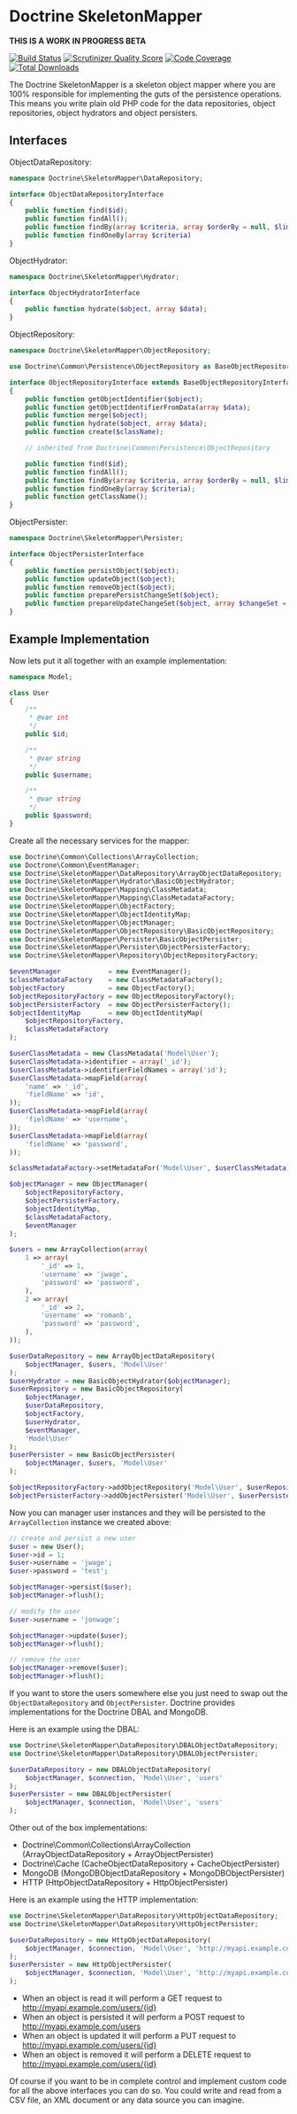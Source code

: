Doctrine SkeletonMapper
=======================

**THIS IS A WORK IN PROGRESS BETA**

[![Build Status](https://travis-ci.org/doctrine/skeleton-mapper.png)](https://travis-ci.org/doctrine/skeleton-mapper)
[![Scrutinizer Quality Score](https://scrutinizer-ci.com/g/doctrine/skeleton-mapper/badges/quality-score.png?s=7e0e1d4b5d7f6be61a3cd804dba556a0e4d1141d)](https://scrutinizer-ci.com/g/doctrine/skeleton-mapper/)
[![Code Coverage](https://scrutinizer-ci.com/g/doctrine/skeleton-mapper/badges/coverage.png?b=master)](https://scrutinizer-ci.com/g/doctrine/skeleton-mapper/?branch=master)
[![Total Downloads](https://poser.pugx.org/doctrine/skeleton-mapper/downloads.png)](https://packagist.org/packages/doctrine/skeleton-mapper)

The Doctrine SkeletonMapper is a skeleton object mapper where you are 100% responsible for implementing the guts of the persistence operations. This means you write plain old PHP code for the data repositories, object repositories, object hydrators and object persisters.

## Interfaces

ObjectDataRepository:

```php
namespace Doctrine\SkeletonMapper\DataRepository;

interface ObjectDataRepositoryInterface
{
    public function find($id);
    public function findAll();
    public function findBy(array $criteria, array $orderBy = null, $limit = null, $offset = null)
    public function findOneBy(array $criteria)
}
```

ObjectHydrator:

```php
namespace Doctrine\SkeletonMapper\Hydrator;

interface ObjectHydratorInterface
{
    public function hydrate($object, array $data);
}
```

ObjectRepository:

```php
namespace Doctrine\SkeletonMapper\ObjectRepository;

use Doctrine\Common\Persistence\ObjectRepository as BaseObjectRepositoryInterface;

interface ObjectRepositoryInterface extends BaseObjectRepositoryInterface
{
    public function getObjectIdentifier($object);
    public function getObjectIdentifierFromData(array $data);
    public function merge($object);
    public function hydrate($object, array $data);
    public function create($className);

    // inherited from Doctrine\Common\Persistence\ObjectRepository

    public function find($id);
    public function findAll();
    public function findBy(array $criteria, array $orderBy = null, $limit = null, $offset = null);
    public function findOneBy(array $criteria);
    public function getClassName();
}
```

ObjectPersister:

```php
namespace Doctrine\SkeletonMapper\Persister;

interface ObjectPersisterInterface
{
    public function persistObject($object);
    public function updateObject($object);
    public function removeObject($object);
    public function preparePersistChangeSet($object);
    public function prepareUpdateChangeSet($object, array $changeSet = array());
}
```

## Example Implementation

Now lets put it all together with an example implementation:

```php
namespace Model;

class User
{
    /**
     * @var int
     */
    public $id;

    /**
     * @var string
     */
    public $username;

    /**
     * @var string
     */
    public $password;
}
```

Create all the necessary services for the mapper:

```php
use Doctrine\Common\Collections\ArrayCollection;
use Doctrone\Common\EventManager;
use Doctrine\SkeletonMapper\DataRepository\ArrayObjectDataRepository;
use Doctrine\SkeletonMapper\Hydrator\BasicObjectHydrator;
use Doctrine\SkeletonMapper\Mapping\ClassMetadata;
use Doctrine\SkeletonMapper\Mapping\ClassMetadataFactory;
use Doctrine\SkeletonMapper\ObjectFactory;
use Doctrine\SkeletonMapper\ObjectIdentityMap;
use Doctrine\SkeletonMapper\ObjectManager;
use Doctrine\SkeletonMapper\ObjectRepository\BasicObjectRepository;
use Doctrine\SkeletonMapper\Persister\BasicObjectPersister;
use Doctrine\SkeletonMapper\Persister\ObjectPersisterFactory;
use Doctrine\SkeletonMapper\Repository\ObjectRepositoryFactory;

$eventManager            = new EventManager();
$classMetadataFactory    = new ClassMetadataFactory();
$objectFactory           = new ObjectFactory();
$objectRepositoryFactory = new ObjectRepositoryFactory();
$objectPersisterFactory  = new ObjectPersisterFactory();
$objectIdentityMap       = new ObjectIdentityMap(
    $objectRepositoryFactory,
    $classMetadataFactory
);

$userClassMetadata = new ClassMetadata('Model\User');
$userClassMetadata->identifier = array('_id');
$userClassMetadata->identifierFieldNames = array('id');
$userClassMetadata->mapField(array(
    'name' => '_id',
    'fieldName' => 'id',
));
$userClassMetadata->mapField(array(
    'fieldName' => 'username',
));
$userClassMetadata->mapField(array(
    'fieldName' => 'password',
));

$classMetadataFactory->setMetadataFor('Model\User', $userClassMetadata);

$objectManager = new ObjectManager(
    $objectRepositoryFactory,
    $objectPersisterFactory,
    $objectIdentityMap,
    $classMetadataFactory,
    $eventManager
);

$users = new ArrayCollection(array(
    1 => array(
        '_id' => 1,
        'username' => 'jwage',
        'password' => 'password',
    ),
    2 => array(
        '_id' => 2,
        'username' => 'romanb',
        'password' => 'password',
    ),
));

$userDataRepository = new ArrayObjectDataRepository(
    $objectManager, $users, 'Model\User'
);
$userHydrator = new BasicObjectHydrator($objectManager);
$userRepository = new BasicObjectRepository(
    $objectManager,
    $userDataRepository,
    $objectFactory,
    $userHydrator,
    $eventManager,
    'Model\User'
);
$userPersister = new BasicObjectPersister(
    $objectManager, $users, 'Model\User'
);

$objectRepositoryFactory->addObjectRepository('Model\User', $userRepository);
$objectPersisterFactory->addObjectPersister('Model\User', $userPersister);
```

Now you can manager user instances and they will be persisted to the `ArrayCollection` instance we created above:

```php
// create and persist a new user
$user = new User();
$user->id = 1;
$user->username = 'jwage';
$user->password = 'test';

$objectManager->persist($user);
$objectManager->flush();

// modify the user
$user->username = 'jonwage';

$objectManager->update($user);
$objectManager->flush();

// remove the user
$objectManager->remove($user);
$objectManager->flush();
```

If you want to store the users somewhere else you just need to swap out the `ObjectDataRepository` and `ObjectPersister`. Doctrine provides implementations for the Doctrine DBAL and MongoDB.

Here is an example using the DBAL:

```php
use Doctrine\SkeletonMapper\DataRepository\DBALObjectDataRepository;
use Doctrine\SkeletonMapper\DataRepository\DBALObjectPersister;

$userDataRepository = new DBALObjectDataRepository(
    $objectManager, $connection, 'Model\User', 'users'
);
$userPersister = new DBALObjectPersister(
    $objectManager, $connection, 'Model\User', 'users'
);
```

Other out of the box implementations:

- Doctrine\Common\Collections\ArrayCollection (ArrayObjectDataRepository + ArrayObjectPersister)
- Doctrine\Cache (CacheObjectDataRepository + CacheObjectPersister)
- MongoDB (MongoDBObjectDataRepository + MongoDBObjectPersister)
- HTTP (HttpObjectDataRepository + HttpObjectPersister)

Here is an example using the HTTP implementation:

```php
use Doctrine\SkeletonMapper\DataRepository\HttpObjectDataRepository;
use Doctrine\SkeletonMapper\DataRepository\HttpObjectPersister;

$userDataRepository = new HttpObjectDataRepository(
    $objectManager, $connection, 'Model\User', 'http://myapi.example.com/users'
);
$userPersister = new HttpObjectPersister(
    $objectManager, $connection, 'Model\User', 'http://myapi.example.com/users'
);
```

- When an object is read it will perform a GET request to http://myapi.example.com/users/{id}
- When an object is persisted it will perform a POST request to http://myapi.example.com/users
- When an object is updated it will perform a PUT request to http://myapi.example.com/users/{id}
- When an object is removed it will perform a DELETE request to http://myapi.example.com/users/{id}

Of course if you want to be in complete control and implement custom code for all the above interfaces you can do so. You could write and read from a CSV file, an XML document or any data source you can imagine.
